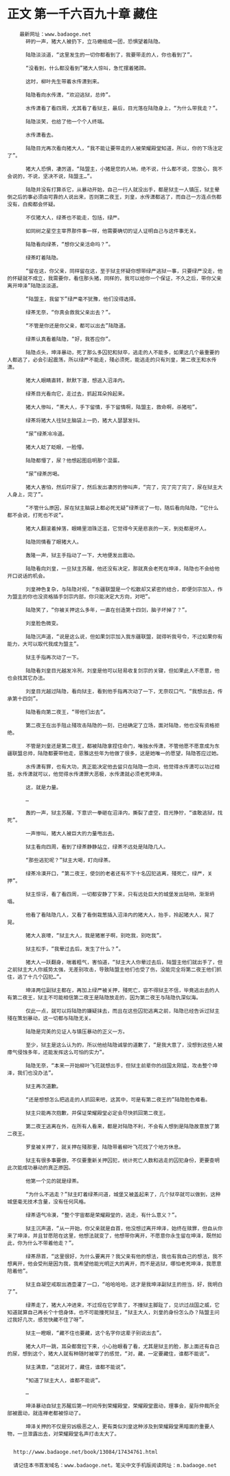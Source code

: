 # 正文 第一千六百九十章 藏住
        最新网址：www.badaoge.net
          砰的一声，猪大人被扔下，立马蜷缩成一团，恐惧望着陆隐。
      
          陆隐淡淡道，“这里发生的一切你都看到了，我要带走的人，你也看到了”。
      
          “没看到，什么都没看到”猪大人惊叫，急忙摆着猪蹄。
      
          这时，柳叶先生带着水传潇到来。
      
          陆隐看向水传潇，“欢迎逃狱，总帅”。
      
          水传潇看了看四周，尤其看了看狱主，最后，目光落在陆隐身上，“为什么带我走？”。
      
          陆隐淡笑，也给了他一个个人终端。
      
          水传潇看去。
      
          陆隐目光再次看向猪大人，“我不能让要带走的人被荣耀殿堂知道，所以，你的下场注定了”。
      
          猪大人恐惧，凄厉道，“陆盟主，小猪是您的人呐，绝不说，什么都不说，您放心，我不会说的，不说，坚决不说，陆盟主…”。
      
          陆隐并没有打算杀它，从暴动开始，自己一行人就没出手，都是狱主一人镇压，狱主晕倒之后的事必须由可靠的人说出来，否则第二夜王，刘皇，水传潇都逃了，而自己一方连点伤都没有，白痴都会怀疑。
      
          不仅猪大人，绿茶也不能走，包括，绿严。
      
          如同树之星空主宰界那件事一样，他需要确切的证人证明自己与这件事无关。
      
          陆隐看向绿茶，“想你父亲活命吗？”。
      
          绿茶盯着陆隐。
      
          “留在这，你父亲，同样留在这，至于狱主怀疑你想带绿严逃狱一事，只要绿严没走，他的怀疑就不成立，我需要你，看住那头猪，同样的，我可以给你一个保证，不久之后，带你父亲离开坤泽”陆隐淡淡道。
      
          “陆盟主，我留下”绿严毫不犹豫，他们没得选择。
      
          绿茶无奈，“你真会救我父亲出去？”。
      
          “不管是你还是你父亲，都可以出去”陆隐道。
      
          绿茶认真看着陆隐，“好，我答应你”。
      
          陆隐点头，坤泽暴动，死了那么多囚犯和狱卒，逃走的人不能多，如果这几个最重要的人都逃了，必会引起震荡，所以绿严不能走，殘必须死，能逃走的只有刘皇，第二夜王和水传潇。
      
          猪大人眼睛直转，默默下潜，想逃入沼泽内。
      
          绿茶目光看向它，走过去，抓起耳朵拎起来。
      
          猪大人惨叫，“茶大人，手下留情，手下留情啊，陆盟主，救命啊，杀猪啦”。
      
          绿茶将猪大人往狱主脑袋上一扔，猪大人瑟瑟发抖。
      
          “尿”绿茶冷冷道。
      
          猪大人眨了眨眼，一脸懵。
      
          陆隐都懵了，尿？他想起图启明那个混蛋。
      
          “尿”绿茶厉喝。
      
          猪大人害怕，然后吓尿了，然后发出凄厉的惨叫声，“完了，完了完了完了，尿在狱主大人身上，完了”。
      
          “不管什么原因，尿在狱主脑袋上都必死无疑”绿茶说了一句，随后看向陆隐，“它什么都不会说，打死也不说”。
      
          猪大人翻滚着掉落，眼睛里泪珠泛滥，它觉得今天是悲哀的一天，到处都是坏人。
      
          陆隐同情看了眼猪大人。
      
          轰隆一声，狱主手指动了一下，大地便发出震动。
      
          陆隐看向刘皇，一旦狱主苏醒，他还没有决定，那就真会老死在坤泽，陆隐也不会给他开口说话的机会。
      
          刘皇神色复杂，与陆隐对视，“东疆联盟是一个松散却又紧密的结合，即便剑宗加入，作为盟主的你也没资格插手剑宗内部，你只能决定大方向，对吧”。
      
          陆隐笑了，“你被关押这么多年，一直在创造第十四剑，脑子坏掉了？”。
      
          刘皇脸色微变。
      
          陆隐沉声道，“说是这么说，但如果剑宗加入我东疆联盟，就得听我号令，不过如果你有能力，大可以取代我成为盟主”。
      
          狱主手指再次动了一下。
      
          陆隐看刘皇目光越发冷冽，刘皇是他可以轻易收复剑宗的关键，但如果此人不愿意，他也会找其它办法。
      
          刘皇目光越过陆隐，看向狱主，看到他手指再次动了一下，无奈叹口气，“我想出去，传承第十四剑”。
      
          陆隐看向第二夜王，“带他们出去”。
      
          第二夜王在出手阻止殘攻击陆隐的一刻，已经确定了立场，面对陆隐，他也没有资格拒绝。
      
          不管是刘皇还是第二夜王，都被陆隐拿捏住命门，唯独水传潇，不管他愿不愿意成为东疆联盟总帅，陆隐都要带他走，恩雅这些年为他做了很多，这是她唯一的愿望，陆隐答应过她。
      
          水传潇有罪，也有大功，真正能决定他去留只在陆隐一念间，他觉得水传潇可以功过相抵，水传潇就可以，他觉得水传潇罪大恶极，水传潇就必须老死坤泽。
      
          这，就是力量。
      
          …
      
          轰的一声，狱主苏醒，下意识一拳砸在沼泽内，撕裂了虚空，目光狰狞，“谁敢逃狱，找死”。
      
          一声惨叫，猪大人被巨大的力量甩出去。
      
          狱主看向四周，看到了绿茶静静站立，绿茶不远处是陆隐几人。
      
          “那些逃犯呢？”狱主大喝，盯向绿茶。
      
          绿茶冷漠开口，“第二夜王，使剑的老者还有不下十名囚犯逃离，殘死亡，绿严，关押”。
      
          狱主惊讶，看了看四周，一切都安静了下来，只有远处巨大的城堡发出轻响，渐渐坍塌。
      
          他看了看陆隐几人，又看了看倒栽葱插入沼泽内的猪大人，抬手，拎起猪大人，晃了晃。
      
          猪大人哀嚎，“狱主大人，我是猪崽子啊，别吃我，别吃我”。
      
          狱主松手，“我晕过去后，发生了什么？”。
      
          猪大人一跃翻身，喘着粗气，害怕道，“狱主大人你晕过去后，陆盟主他们就出手了，但之前狱主大人你威势太强，无差别攻击，导致陆盟主他们也受了伤，没能完全将第二夜王他们抓住，逃了十几个囚犯…”。
      
          坤泽两位副狱主都在，再加上绿严被关押，殘死亡，容不得狱主不信，毕竟逃出去的人有第二夜王，狱主不可能相信第二夜王是陆隐放走的，因为第二夜王与陆隐仇深似海。
      
          仅此一点，就可以将陆隐的嫌疑抹去，而且在这些囚犯逃离之前，陆隐已经告诉过狱主殘在策划暴动，这一切都与陆隐无关。
      
          陆隐是完美的见证人与镇压暴动的正义一方。
      
          至少，狱主是这么认为的，所以他给陆隐诚挚的道歉了，“是我大意了，没想到这些人被瘴气侵蚀多年，还能发挥这么可怕的实力”。
      
          陆隐无奈，“本来一开始柳叶飞花就想出手，但狱主前辈你的战国太刚猛，攻击整个坤泽，我们也没办法”。
      
          狱主再次道歉。
      
          “还是想想怎么把逃走的人抓回来吧，这其中，可是有第二夜王的”陆隐脸色难看。
      
          狱主只能再次抱歉，并保证荣耀殿堂必定会尽快抓回第二夜王。
      
          第二夜王逃离在外，在所有人看来，都是对陆隐不利，不会有人想到是陆隐故意放了第二夜王。
      
          罗皇被关押了，就关押在殘那里，陆隐带着柳叶飞花找了个地方休息。
      
          狱主有很多事要做，不仅要重新关押囚犯，统计死亡人数和逃走的囚犯身份，更要查明此次能成功暴动的真正原因。
      
          他第一个见的就是绿茶。
      
          “为什么不逃走？”狱主盯着绿茶问道，城堡又被盖起来了，几个狱卒就可以做到，这种城堡毫无技术含量，没有任何风格。
      
          绿茶语气冷漠，“整个宇宙都是荣耀殿堂的，逃走，有什么意义？”。
      
          狱主沉声道，“从一开始，你父亲就是自首，他没想过离开坤泽，始终在赎罪，但自从你来了坤泽，并且甘愿陪在这里，他想法就变了，他想带你离开，不愿意你永生留在坤泽，既然如此，你为什么不带着他走？”。
      
          绿茶昂首，“这里很好，为什么要离开？我父亲有他的想法，我也有我自己的想法，我不想离开，他会受刑是因为我，我希望他能光明正大的离开，而不是逃狱，哪怕老死坤泽，我愿意陪着他”。
      
          狱主自凝空戒取出酒壶灌了一口，“哈哈哈哈，这才是我坤泽副狱主的担当，好，我明白了”。
      
          绿茶走了，猪大人冲进来，不过现在它学乖了，不撞狱主脚趾了，见识过战国之威，它知道就算自己再长个十倍身体，也不可能撞死狱主，“狱主大人，刘皇的身份怎么办？陆盟主问过我好几次，感觉快藏不住了呀”。
      
          狱主一瞪眼，“藏不住也要藏，这个名字你这辈子别说出去”。
      
          猪大人吓一跳，耳朵都耷拉下来，小心抬眼看了看，尤其是狱主的脸，那上面还有自己的尿，想到这个，猪大人就有种随时被宰了的感觉，“对，藏，一定要藏住，谁都不能说”。
      
          狱主满意，“这就对了，藏住，谁都不能说”。
      
          “知道了狱主大人，谁都不能说”。
      
          …
      
          坤泽暴动自狱主苏醒后第一时间传到荣耀殿堂，荣耀殿堂震动，理事会，星际仲裁所全部被震动，就连禅老都被惊动了。
      
          坤泽关押的不仅是穷凶极恶之人，更有类似刘皇这种涉及到荣耀殿堂黑暗面的重要人物，一旦泄露出去，对荣耀殿堂名声打击太大了。
      
      
      http://www.badaoge.net/book/13084/17434761.html
      
      请记住本书首发域名：www.badaoge.net。笔尖中文手机版阅读网址：m.badaoge.net
